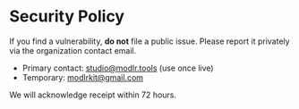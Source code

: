 # Security Policy

If you find a vulnerability, **do not** file a public issue.
Please report it privately via the organization contact email.

- Primary contact: studio@modlr.tools (use once live)
- Temporary: modlrkit@gmail.com

We will acknowledge receipt within 72 hours.
